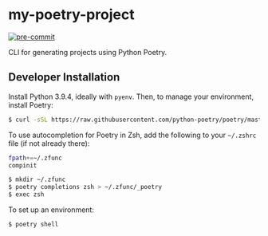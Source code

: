 # my-poetry-project

[![pre-commit](https://img.shields.io/badge/pre--commit-enabled-brightgreen?logo=pre-commit&logoColor=white)](https://github.com/pre-commit/pre-commit)


CLI for generating projects using Python Poetry.

## Developer Installation

Install Python 3.9.4, ideally with `pyenv`. Then, to manage your environment, install Poetry:

```sh
$ curl -sSL https://raw.githubusercontent.com/python-poetry/poetry/master/install-poetry.py | python -
```

To use autocompletion for Poetry in Zsh, add the following to your `~/.zshrc` file (if not already there):

```sh
fpath+=~/.zfunc
compinit
```

```sh
$ mkdir ~/.zfunc
$ poetry completions zsh > ~/.zfunc/_poetry
$ exec zsh
```

To set up an environment:

```sh
$ poetry shell
```
